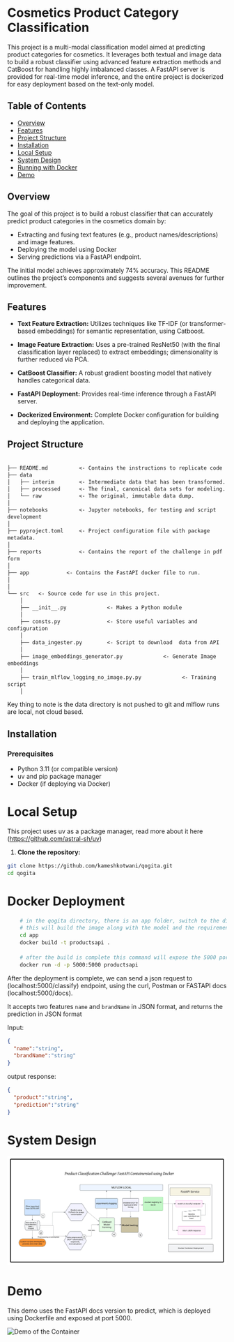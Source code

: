 # Cosmetics Product Category Classification

This project is a multi-modal classification model aimed at predicting product categories for cosmetics. It leverages both textual and image data to build a robust classifier using advanced feature extraction methods and CatBoost for handling highly imbalanced classes. A FastAPI server is provided for real-time model inference, and the entire project is dockerized for easy deployment based on the text-only model.

## Table of Contents

- [Overview](#overview)
- [Features](#features)
- [Project Structure](#project-structure)
- [Installation](#installation)
- [Local Setup](#local-setup)
- [System Design](#system-design)
- [Running with Docker](#docker-deployment)
- [Demo](#demo)

## Overview

The goal of this project is to build a robust classifier that can accurately predict product categories in the cosmetics domain by:

- Extracting and fusing text features (e.g., product names/descriptions) and image features.
- Deploying the model using Docker
- Serving predictions via a FastAPI endpoint.

The initial model achieves approximately 74% accuracy. This README outlines the project’s components and suggests several avenues for further improvement.

## Features

- **Text Feature Extraction:** Utilizes techniques like TF-IDF (or transformer-based embeddings) for semantic representation, using Catboost.

- **Image Feature Extraction:** Uses a pre-trained ResNet50 (with the final classification layer replaced) to extract embeddings; dimensionality is further reduced via PCA.

- **CatBoost Classifier:** A robust gradient boosting model that natively handles categorical data.

- **FastAPI Deployment:** Provides real-time inference through a FastAPI server.

- **Dockerized Environment:** Complete Docker configuration for building and deploying the application.

## Project Structure

```

├── README.md          <- Contains the instructions to replicate code
├── data
│   ├── interim        <- Intermediate data that has been transformed.
│   ├── processed      <- The final, canonical data sets for modeling.
│   └── raw            <- The original, immutable data dump.
│
├── notebooks          <- Jupyter notebooks, for testing and script development
│
├── pyproject.toml     <- Project configuration file with package metadata.
│         
├── reports            <- Contains the report of the challenge in pdf form
│         
├── app            <- Contains the FastAPI docker file to run.
│
│
└── src   <- Source code for use in this project.
    │
    ├── __init__.py             <- Makes a Python module
    │
    ├── consts.py               <- Store useful variables and configuration
    │
    ├── data_ingester.py        <- Script to download  data from API
    │
    ├── image_embeddings_generator.py             <- Generate Image embeddings
    │
    ├── train_mlflow_logging_no_image.py.py             <- Training script
    │               
```

Key thing to note is the data directory is not pushed to git and mlflow runs are local, not cloud based.

## Installation

### Prerequisites

- Python 3.11 (or compatible version)
- uv and pip package manager
- Docker (if deploying via Docker)

# Local Setup

This project uses uv as a package manager, read more about it here (https://github.com/astral-sh/uv)

1. **Clone the repository:**

```bash
git clone https://github.com/kameshkotwani/qogita.git
cd qogita
```

# Docker Deployment

```bash
    # in the qogita directory, there is an app folder, switch to the directory
    # this will build the image along with the model and the requirements
    cd app
    docker build -t productsapi .

    # after the build is complete this command will expose the 5000 port to run the app
    docker run -d -p 5000:5000 productsapi    
```

After the deployment is complete, we can send a json request to (localhost:5000/classify) endpoint, using the curl, Postman or FASTAPI docs (localhost:5000/docs).

It accepts two features `name` and `brandName` in JSON format, and returns the prediction in JSON format

Input:
```JSON
{
  "name":"string",
  "brandName":"string"
}
```

output response:
```JSON
{
  "product":"string",
  "prediction":"string"
}
```

# System Design

![System Design Image](figures/system-design-product-classification.jpeg)

# Demo

This demo uses the FastAPI docs version to predict, which is deployed using Dockerfile and exposed at port 5000.

![Demo of the Container](demo.gif)

